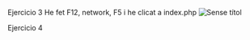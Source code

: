 Ejercicio 3
He fet F12, network, F5 i he clicat a index.php
![Sense títol](https://github.com/Ramonenric/despliegue-de-aplicaciones-web/assets/95300566/b57b4610-4ae7-454c-af6e-867ec52e6f89)

Ejercicio 4
